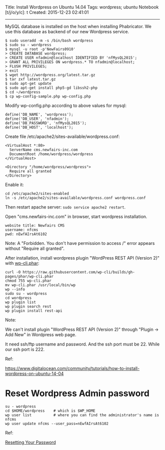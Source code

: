 Title: Install Wordpress on Ubuntu 14.04
Tags: wordpress; ubuntu
Notebook [t/j/o/y/c]: t
Created: 2015-12-23 02:41:01

------

MySQL database is installed on the host when installing
Phabricator. We use this database as backend of our new 
Wordpress service.

    $ sudo useradd -m -s /bin/bash wordpress
    $ sudo su - wordpress
    $ mysql -u root -p'NewFairs0910'
    > CREATE DATABASE wordpress;
    > CREATE USER nfadmin@localhost IDENTIFIED BY 'nfMysQL2015';
    > GRANT ALL PRIVILEGES ON wordpress.* TO nfadmin@localhost;
    > FLUSH PRIVILEGES;
    > exit
    $ wget http://wordpress.org/latest.tar.gz
    $ tar zxf latest.tar.gz
    $ sudo apt-get update
    $ sudo apt-get install php5-gd libssh2-php
    $ cd ~/wordpress
    $ cp wp-config-sample.php wp-config.php

Modify wp-config.php according to above values for mysql:

    define('DB_NAME', 'wordpress');
    define('DB_USER', 'nfadmin');
    define('DB_PASSWORD', 'nfMysQL2015');
    define('DB_HOST', 'localhost');

Create file /etc/apache2/sites-available/wordpress.conf:

    <VirtualHost *:80>
      ServerName cms.newfairs-inc.com
      DocumentRoot /home/wordpress/wordpress
    </VirtualHost>

    <Directory "/home/wordpress/wordpress">
      Require all granted
    </Directory>

Enable it:

    cd /etc/apache2/sites-enabled
    ln -s /etc/apache2/sites-available/wordpress.conf wordpress.conf

Then restart apache server: `sudo service apache2 restart`.

Open "cms.newfairs-inc.com" in browser, start wordpress installation.

    website title: Newfairs CMS
    username: nfcms
    pwd: nEwfAIrsAt6102

Note: A "Forbidden. You don't have permission to access /" error appears
without "Require all granted".

After installation, install wordpress plugin "WordPress REST API (Version 2)"
with [wp-cli.phar](http://wp-cli.org/):

    curl -O https://raw.githubusercontent.com/wp-cli/builds/gh-pages/phar/wp-cli.phar
    chmod 755 wp-cli.phar
    mv wp-cli.phar /usr/local/bin/wp
    wp --info
    sudo su - wordpress
    cd wordpress
    wp plugin list
    wp plugin search rest
    wp plugin install rest-api

Note:

We can't install plugin "WordPress REST API (Version 2)" through
"Plugin -> Add New" in Wordpress web page.

It need ssh/ftp username and password. And the ssh port must be 22.
While our ssh port is 222.

Ref:

https://www.digitalocean.com/community/tutorials/how-to-install-wordpress-on-ubuntu-14-04

# Reset Wordpress Admin password

    su - wordpress
    cd $HOME/wordpress    # which is $WP_HOME
    wp user list          # where you can find the administrator's name is nfcms
    wp user update nfcms --user_pass=nEwfAIrsAt6102

Ref:

[Resetting Your Password](http://codex.wordpress.org/Resetting_Your_Password)
